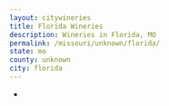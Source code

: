 ```yaml
---
layout: citywineries
title: Florida Wineries
description: Wineries in Florida, MO
permalink: /missouri/unknown/florida/
state: mo
county: unknown
city: florida
---
```

-
